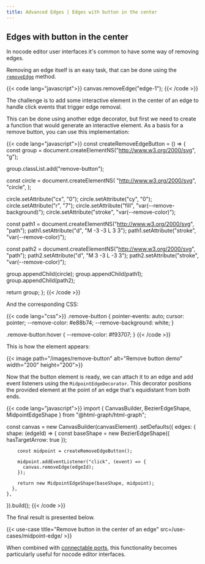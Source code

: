 ```yaml
---
title: Advanced Edges | Edges with button in the center
---
```


## Edges with button in the center

In nocode editor user interfaces it's common to have some way of removing edges.

Removing an edge itself is an easy task, that can be done using the
[`removeEdge`](/canvas/#remove-edge) method.

{{< code lang="javascript">}}
canvas.removeEdge("edge-1");
{{< /code >}}

The challenge is to add some interactive element in the center of an edge to handle click events that trigger edge removal.

This can be done using another edge decorator, but first we need to create a function that would generate an interactive element. As a basis for a remove button, you can use this implementation:

{{< code lang="javascript">}}
const createRemoveEdgeButton = () => {
  const group = document.createElementNS("http://www.w3.org/2000/svg", "g");

  group.classList.add("remove-button");

  const circle = document.createElementNS(
    "http://www.w3.org/2000/svg",
    "circle",
  );

  circle.setAttribute("cx", "0");
  circle.setAttribute("cy", "0");
  circle.setAttribute("r", "7");
  circle.setAttribute("fill", "var(--remove-background)");
  circle.setAttribute("stroke", "var(--remove-color)");

  const path1 = document.createElementNS("http://www.w3.org/2000/svg", "path");
  path1.setAttribute("d", "M -3 -3 L 3 3");
  path1.setAttribute("stroke", "var(--remove-color)");

  const path2 = document.createElementNS("http://www.w3.org/2000/svg", "path");
  path2.setAttribute("d", "M 3 -3 L -3 3");
  path2.setAttribute("stroke", "var(--remove-color)");

  group.appendChild(circle);
  group.appendChild(path1);
  group.appendChild(path2);

  return group;
};
{{< /code >}}

And the corresponding CSS:

{{< code lang="css">}}
.remove-button {
  pointer-events: auto;
  cursor: pointer;
  --remove-color: #e88b74;
  --remove-background: white;
}

.remove-button:hover {
  --remove-color: #f93707;
}
{{< /code >}}

This is how the element appears:

{{< image path="/images/remove-button" alt="Remove button demo" width="200" height="200">}}

Now that the button element is ready, we can attach it to an edge and add event listeners using the `MidpointEdgeDecorator`. This decorator positions the provided element at the point of an edge that's equidistant from both ends.

{{< code lang="javascript">}}
import { CanvasBuilder, BezierEdgeShape, MidpointEdgeShape } from "@html-graph/html-graph";

const canvas = new CanvasBuilder(canvasElement)
  .setDefaults({
    edges: {
      shape: (edgeId) => {
        const baseShape = new BezierEdgeShape({ hasTargetArrow: true });

        const midpoint = createRemoveEdgeButton();

        midpoint.addEventListener("click", (event) => {
          canvas.removeEdge(edgeId);
        });

        return new MidpointEdgeShape(baseShape, midpoint);
      },
    },
  }).build();
{{< /code >}}

The final result is presented below.

{{< use-case title="Remove button in the center of an edge" src=/use-cases/midpoint-edge/ >}}

When combined with [connectable ports](/modules/connectable-ports), this functionality becomes particularly useful for nocode editor interfaces.
